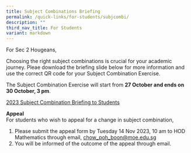 ```yaml
---
title: Subject Combinations Briefing
permalink: /quick-links/for-students/subjcombi/
description: ""
third_nav_title: For Students
variant: markdown
---
```

For Sec 2 Hougeans,

Choosing the right subject combinations is crucial for your academic journey. 
Pleae download the briefing slide below for more information and use the correct QR code for your Subject Combination Exercise.

The Subject Combination Exercise will start from **27 October and
ends on 30 October, 3 pm**.



[2023 Subject Combination Briefing to Students](/files/Students/2023%20subject%20combination%20briefing%20to%20students.pdf)  
 
**Appeal**   
For students who wish to appeal for a change in subject combination,  

1)  Please submit the appeal form by Tuesday 14 Nov 2023, 10 am to HOD Mathematics through email, chow_poh_boon@moe.edu.sg   
2)  You will be informed of the outcome of the appeal through email.